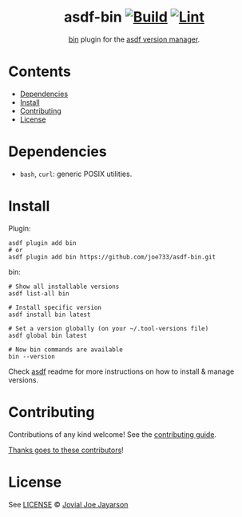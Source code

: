 <div align="center">

# asdf-bin [![Build](https://github.com/joe733/asdf-bin/actions/workflows/build.yml/badge.svg)](https://github.com/joe733/asdf-bin/actions/workflows/build.yml) [![Lint](https://github.com/joe733/asdf-bin/actions/workflows/lint.yml/badge.svg)](https://github.com/joe733/asdf-bin/actions/workflows/lint.yml)

[bin](https://github.com/marcosnils/bin) plugin for the [asdf version manager](https://asdf-vm.com).

</div>

# Contents

- [Dependencies](#dependencies)
- [Install](#install)
- [Contributing](#contributing)
- [License](#license)

# Dependencies

- `bash`, `curl`: generic POSIX utilities.

# Install

Plugin:

```shell
asdf plugin add bin
# or
asdf plugin add bin https://github.com/joe733/asdf-bin.git
```

bin:

```shell
# Show all installable versions
asdf list-all bin

# Install specific version
asdf install bin latest

# Set a version globally (on your ~/.tool-versions file)
asdf global bin latest

# Now bin commands are available
bin --version
```

Check [asdf](https://github.com/asdf-vm/asdf) readme for more instructions on how to
install & manage versions.

# Contributing

Contributions of any kind welcome! See the [contributing guide](contributing.md).

[Thanks goes to these contributors](https://github.com/joe733/asdf-bin/graphs/contributors)!

# License

See [LICENSE](LICENSE) © [Jovial Joe Jayarson](https://github.com/joe733/)
